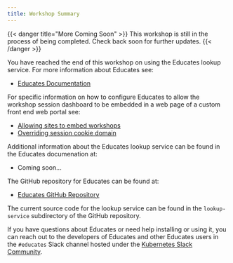 ```yaml
---
title: Workshop Summary
---
```


{{< danger title="More Coming Soon" >}}
This workshop is still in the process of being completed. Check back soon for
further updates.
{{< /danger >}}

You have reached the end of this workshop on using the Educates lookup service.
For more information about Educates see:

* [Educates Documentation](https://docs.educates.dev)

For specific information on how to configure Educates to allow the workshop
session dashboard to be embedded in a web page of a custom front end web portal
see:

* [Allowing sites to embed workshops](https://docs.educates.dev/installation-guides/configuration-settings#allowing-sites-to-embed-workshops)
* [Overriding session cookie domain](https://docs.educates.dev/installation-guides/configuration-settings#overriding-session-cookie-domain)

Additional information about the Educates lookup service can be found in the
Educates documenation at:

* Coming soon...

The GitHub repository for Educates can be found at:

* [Educates GitHub Repository](https://github.com/vmware-tanzu-labs/educates-training-platform)

The current source code for the lookup service can be found in the
`lookup-service` subdirectory of the GitHub repository.

If you have questions about Educates or need help installing or using it, you
can reach out to the developers of Educates and other Educates users in the
`#educates` Slack channel hosted under the [Kubernetes Slack
Community](https://kubernetes.slack.com/).
